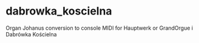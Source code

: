 # dabrowka_koscielna
Organ Johanus conversion to console MIDI for Hauptwerk or GrandOrgue i Dabrówka Kościelna
